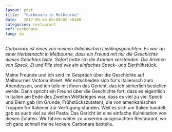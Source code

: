 ```yaml
---
layout: post
title:  "Carbonara in Melbourne"
date:   2017-05-26 00:00:00 +0100
categories: restaurant
ref: carbonara
lang: de
---
```


*Carbonara ist eines von meinen italienischen Lieblingsgerichten. Es war an einer Herbstnacht in Melbourne, dass ein Freund mit mir die Geschichte dieses Gerichtes teilte. Sofort hatte ich die Aromen verstanden. Die Aromen von Speck, Ei und Pilz sind wie ein einfaches Speck- und Eierfrühstück.*

Meine Freunde und ich sind im Gespräch über die Geschichte auf Melbournes Victoria Street. Wir entscheiden sich für's Italienisch zum Abendessen, und ich teile mit ihnen das Gericht, das ich sicherlich bestellen werde. Dann spricht ein Freund über die Geschichte fort, dass es eigentlich in Italien am Ende des Zweiten Weltkrieges war, dass es viel zu viel Speck und Eiern gab (im Grunde, Frühstückszutaten), die von amerikanischen Truppen für Italiener zur Verfügung standen. Weil es sich um Italien handelt, gab es auch viel zu viel Pasta. Das Gericht ist eine einfache Kulmination von diesen Zutaten. Wir fahren weiter zu unserem ausgesuchten Restaurant, wo ich ganz schnell meine leckere Carbonara bestelle.
